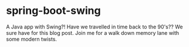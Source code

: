 # spring-boot-swing
A Java app with Swing?!  Have we travelled in time back to the 90's??  We sure have for this blog post.  Join me for a walk down memory lane with some modern twists.
